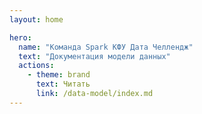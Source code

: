 ```yaml
---
layout: home

hero:
  name: "Команда Spark КФУ Дата Челлендж"
  text: "Документация модели данных"
  actions:
    - theme: brand
      text: Читать
      link: /data-model/index.md
---
```


